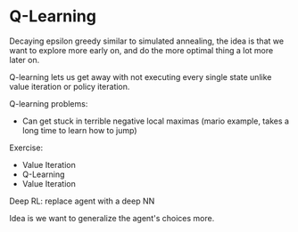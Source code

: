 # Q-Learning
Decaying epsilon greedy similar to simulated annealing, the idea is that we want to explore more early on, and do the more optimal thing a lot more later on.

Q-learning lets us get away with not executing every single state unlike value iteration or policy iteration.

Q-learning problems:
- Can get stuck in terrible negative local maximas (mario example, takes a long time to learn how to jump)

Exercise:
- Value Iteration
- Q-Learning
- Value Iteration

Deep RL: replace agent with a deep NN

Idea is we want to generalize the agent's choices more. 
